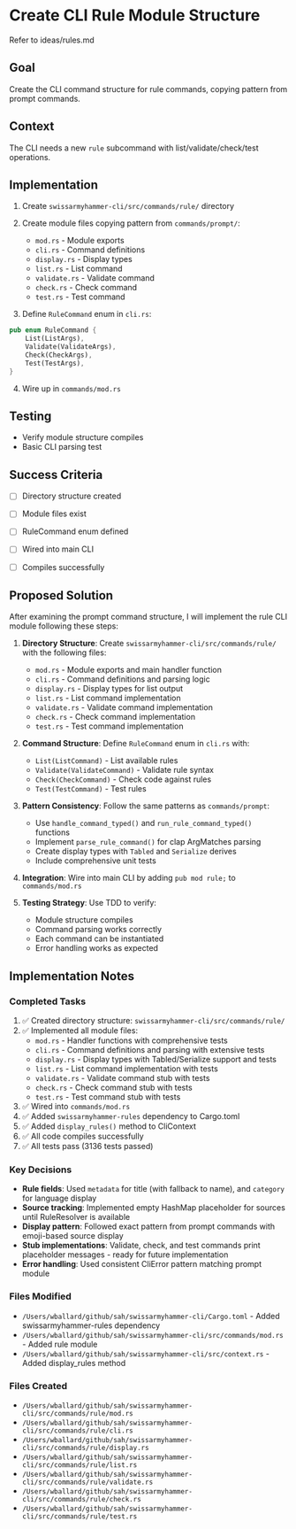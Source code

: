 # Create CLI Rule Module Structure

Refer to ideas/rules.md

## Goal

Create the CLI command structure for rule commands, copying pattern from prompt commands.

## Context

The CLI needs a new `rule` subcommand with list/validate/check/test operations.

## Implementation

1. Create `swissarmyhammer-cli/src/commands/rule/` directory
2. Create module files copying pattern from `commands/prompt/`:
   - `mod.rs` - Module exports
   - `cli.rs` - Command definitions
   - `display.rs` - Display types
   - `list.rs` - List command
   - `validate.rs` - Validate command
   - `check.rs` - Check command
   - `test.rs` - Test command

3. Define `RuleCommand` enum in `cli.rs`:
```rust
pub enum RuleCommand {
    List(ListArgs),
    Validate(ValidateArgs),
    Check(CheckArgs),
    Test(TestArgs),
}
```

4. Wire up in `commands/mod.rs`

## Testing

- Verify module structure compiles
- Basic CLI parsing test

## Success Criteria

- [ ] Directory structure created
- [ ] Module files exist
- [ ] RuleCommand enum defined
- [ ] Wired into main CLI
- [ ] Compiles successfully



## Proposed Solution

After examining the prompt command structure, I will implement the rule CLI module following these steps:

1. **Directory Structure**: Create `swissarmyhammer-cli/src/commands/rule/` with the following files:
   - `mod.rs` - Module exports and main handler function
   - `cli.rs` - Command definitions and parsing logic
   - `display.rs` - Display types for list output
   - `list.rs` - List command implementation
   - `validate.rs` - Validate command implementation
   - `check.rs` - Check command implementation
   - `test.rs` - Test command implementation

2. **Command Structure**: Define `RuleCommand` enum in `cli.rs` with:
   - `List(ListCommand)` - List available rules
   - `Validate(ValidateCommand)` - Validate rule syntax
   - `Check(CheckCommand)` - Check code against rules
   - `Test(TestCommand)` - Test rules

3. **Pattern Consistency**: Follow the same patterns as `commands/prompt`:
   - Use `handle_command_typed()` and `run_rule_command_typed()` functions
   - Implement `parse_rule_command()` for clap ArgMatches parsing
   - Create display types with `Tabled` and `Serialize` derives
   - Include comprehensive unit tests

4. **Integration**: Wire into main CLI by adding `pub mod rule;` to `commands/mod.rs`

5. **Testing Strategy**: Use TDD to verify:
   - Module structure compiles
   - Command parsing works correctly
   - Each command can be instantiated
   - Error handling works as expected




## Implementation Notes

### Completed Tasks
1. ✅ Created directory structure: `swissarmyhammer-cli/src/commands/rule/`
2. ✅ Implemented all module files:
   - `mod.rs` - Handler functions with comprehensive tests
   - `cli.rs` - Command definitions and parsing with extensive tests
   - `display.rs` - Display types with Tabled/Serialize support and tests
   - `list.rs` - List command implementation with tests
   - `validate.rs` - Validate command stub with tests
   - `check.rs` - Check command stub with tests
   - `test.rs` - Test command stub with tests
3. ✅ Wired into `commands/mod.rs`
4. ✅ Added `swissarmyhammer-rules` dependency to Cargo.toml
5. ✅ Added `display_rules()` method to CliContext
6. ✅ All code compiles successfully
7. ✅ All tests pass (3136 tests passed)

### Key Decisions
- **Rule fields**: Used `metadata` for title (with fallback to name), and `category` for language display
- **Source tracking**: Implemented empty HashMap placeholder for sources until RuleResolver is available
- **Display pattern**: Followed exact pattern from prompt commands with emoji-based source display
- **Stub implementations**: Validate, check, and test commands print placeholder messages - ready for future implementation
- **Error handling**: Used consistent CliError pattern matching prompt module

### Files Modified
- `/Users/wballard/github/sah/swissarmyhammer-cli/Cargo.toml` - Added swissarmyhammer-rules dependency
- `/Users/wballard/github/sah/swissarmyhammer-cli/src/commands/mod.rs` - Added rule module
- `/Users/wballard/github/sah/swissarmyhammer-cli/src/context.rs` - Added display_rules method

### Files Created
- `/Users/wballard/github/sah/swissarmyhammer-cli/src/commands/rule/mod.rs`
- `/Users/wballard/github/sah/swissarmyhammer-cli/src/commands/rule/cli.rs`
- `/Users/wballard/github/sah/swissarmyhammer-cli/src/commands/rule/display.rs`
- `/Users/wballard/github/sah/swissarmyhammer-cli/src/commands/rule/list.rs`
- `/Users/wballard/github/sah/swissarmyhammer-cli/src/commands/rule/validate.rs`
- `/Users/wballard/github/sah/swissarmyhammer-cli/src/commands/rule/check.rs`
- `/Users/wballard/github/sah/swissarmyhammer-cli/src/commands/rule/test.rs`

